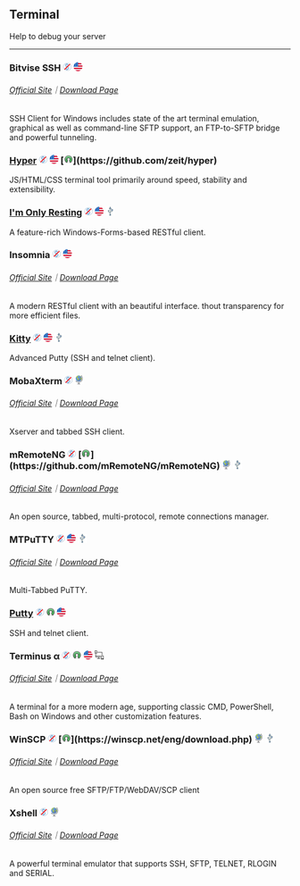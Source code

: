 ## Terminal

Help to debug your server

---

### Bitvise SSH ![](../assets/free.png) ![](../assets/united-states.png)

###### [Official Site](https://www.bitvise.com/index)｜[Download Page](https://www.bitvise.com/download-area)

SSH Client for Windows includes state of the art terminal emulation, graphical as well as command-line SFTP support, an FTP-to-SFTP bridge and powerful tunneling.

### [Hyper](https://hyper.is) ![](../assets/free.png) ![](../assets/united-states.png) [![](../assets/open-source-icon.png "MIT@GitHub: https://github.com/zeit/hyper")](https://github.com/zeit/hyper)

JS/HTML/CSS terminal tool primarily around speed, stability and extensibility.

### [I'm Only Resting](http://www.swensensoftware.com/im-only-resting) ![](../assets/free.png) ![](../assets/united-states.png) ![](../assets/usb.png)

A feature-rich Windows-Forms-based RESTful client.

### Insomnia ![](../assets/free.png) ![](../assets/united-states.png)

###### [Official Site](https://insomnia.rest/)｜[Download Page](https://insomnia.rest/download/#windows)

A modern RESTful client with an beautiful interface. thout transparency for more efficient files.

### [Kitty](http://www.9bis.net/kitty/) ![](../assets/free.png) ![](../assets/united-states.png) ![](../assets/usb.png)

Advanced Putty \(SSH and telnet client\).

### MobaXterm ![](../assets/free.png) ![](../assets/earth-globe.png)

###### [Official Site](http://mobaxterm.mobatek.net/)｜[Download Page](http://mobaxterm.mobatek.net/download-home-edition.html)

Xserver and tabbed SSH client.

### mRemoteNG ![](../assets/free.png) [![](../assets/open-source-icon.png "GPL 2.0@GitHub: https://github.com/mRemoteNG/mRemoteNG")](https://github.com/mRemoteNG/mRemoteNG) ![](../assets/earth-globe.png) ![](../assets/usb.png)

###### [Official Site](https://mremoteng.org/)｜[Download Page](https://mremoteng.org/download)

An open source, tabbed, multi-protocol, remote connections manager.

### MTPuTTY ![](../assets/free.png) ![](../assets/united-states.png) ![](../assets/usb.png)

###### [Official Site](http://ttyplus.com/multi-tabbed-putty/)｜[Download Page](http://ttyplus.com/downloads.html)

Multi-Tabbed PuTTY.

### [Putty](http://www.chiark.greenend.org.uk/~sgtatham/putty/download.html) ![](../assets/free.png) ![](../assets/open-source-icon.png "UNIQUE@HOMEPAGE") ![](../assets/united-states.png)

SSH and telnet client.

### Terminus α ![](../assets/free.png) ![](../assets/open-source-icon.png "MIT@GitHub: https://github.com/Eugeny/terminus") ![](../assets/united-states.png) ![](../assets/multi_platform.png)

###### [Official Site](https://eugeny.github.io/terminus/)｜[Download Page](https://github.com/Eugeny/terminus/releases/latest)

A terminal for a more modern age, supporting classic CMD, PowerShell, Bash on Windows and other customization features.

### WinSCP ![](../assets/free.png) [![](../assets/open-source-icon.png "GPL@winscp.net: https://winscp.net/eng/download.php")](https://winscp.net/eng/download.php) ![](../assets/earth-globe.png) ![](../assets/usb.png)

###### [Official Site](https://winscp.net/eng/index.php)｜[Download Page](https://winscp.net/eng/download.php)

An open source free SFTP/FTP/WebDAV/SCP client

### Xshell ![](../assets/free.png) ![](../assets/earth-globe.png)

###### [Official Site](http://www.netsarang.com/products/xsh_overview.html)｜[Download Page](http://www.netsarang.com/download/down_xsh5.html)

A powerful terminal emulator that supports SSH, SFTP, TELNET, RLOGIN and SERIAL.
